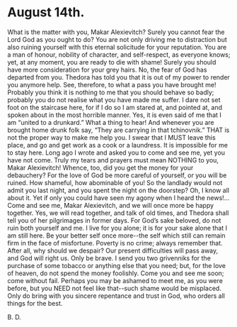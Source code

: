 # August 14th.

What is the matter with you, Makar Alexievitch? Surely you cannot
fear the Lord God as you ought to do? You are not only driving me to
distraction but also ruining yourself with this eternal solicitude for
your reputation. You are a man of honour, nobility of character, and
self-respect, as everyone knows; yet, at any moment, you are ready to
die with shame! Surely you should have more consideration for your grey
hairs. No, the fear of God has departed from you. Thedora has told you
that it is out of my power to render you anymore help. See, therefore,
to what a pass you have brought me! Probably you think it is nothing to
me that you should behave so badly; probably you do not realise what you
have made me suffer. I dare not set foot on the staircase here, for if
I do so I am stared at, and pointed at, and spoken about in the most
horrible manner. Yes, it is even said of me that I am “united to a
drunkard.” What a thing to hear! And whenever you are brought home drunk
folk say, “They are carrying in that tchinovnik.” THAT is not the proper
way to make me help you. I swear that I MUST leave this place, and go
and get work as a cook or a laundress. It is impossible for me to stay
here. Long ago I wrote and asked you to come and see me, yet you have
not come. Truly my tears and prayers must mean NOTHING to you, Makar
Alexievitch! Whence, too, did you get the money for your debauchery? For
the love of God be more careful of yourself, or you will be ruined. How
shameful, how abominable of you! So the landlady would not admit you
last night, and you spent the night on the doorstep? Oh, I know all
about it. Yet if only you could have seen my agony when I heard the
news!... Come and see me, Makar Alexievitch, and we will once more be
happy together. Yes, we will read together, and talk of old times, and
Thedora shall tell you of her pilgrimages in former days. For God’s sake
beloved, do not ruin both yourself and me. I live for you alone; it
is for your sake alone that I am still here. Be your better self once
more--the self which still can remain firm in the face of misfortune.
Poverty is no crime; always remember that. After all, why should we
despair? Our present difficulties will pass away, and God will right
us. Only be brave. I send you two grivenniks for the purchase of some
tobacco or anything else that you need; but, for the love of heaven, do
not spend the money foolishly. Come you and see me soon; come without
fail. Perhaps you may be ashamed to meet me, as you were before, but you
NEED not feel like that--such shame would be misplaced. Only do bring
with you sincere repentance and trust in God, who orders all things for
the best.

B. D.




